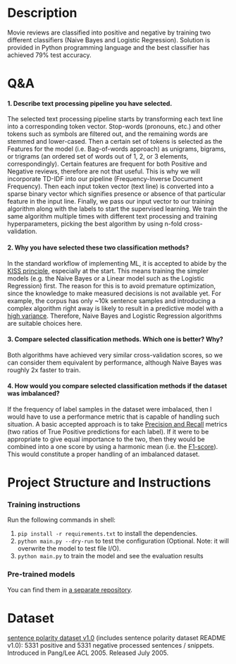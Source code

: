
# Description
Movie reviews are classified into positive and negative by training two different classifiers (Naive Bayes and Logistic Regression). Solution is provided in Python programming language and the best classifier has achieved 79% test accuracy.

# Q&A
#### 1. Describe text processing pipeline you have selected.
The selected text processing pipeline starts by transforming each text line into a corresponding token vector. Stop-words (pronouns, etc.) and other tokens such as symbols are filtered out, and the remaining words are stemmed and lower-cased. Then a certain set of tokens is selected as the Features for the model (i.e. Bag-of-words approach) as unigrams, bigrams, or trigrams (an ordered set of words out of 1, 2, or 3 elements, correspondingly). Certain features are frequent for both Positive and Negative reviews, therefore are not that useful. This is why we will incorporate TD-IDF into our pipeline (Frequency-Inverse Document Frequency). Then each input token vector (text line) is converted into a sparse binary vector which signifies presence or absence of that particular feature in the input line. Finally, we pass our input vector to our training algorithm along with the labels to start the supervised learning. We train the same algorithm multiple times with different text processing and training hyperparameters, picking the best algorithm by using n-fold cross-validation.
#### 2. Why you have selected these two classification methods?
In the standard workflow of implementing ML, it is accepted to abide by the [KISS principle](https://en.wikipedia.org/wiki/KISS_principle), especially at the start. This means training the simpler models (e.g. the Naive Bayes or a Linear model such as the Logistic Regression) first. The reason for this is to avoid premature optimization, since the knowledge to make measured decisions is not available yet. For example, the corpus has only ~10k sentence samples and introducing a complex algorithm right away is likely to result in a predictive model with a [high variance](https://en.wikipedia.org/wiki/Bias–variance_tradeoff). Therefore, Naive Bayes and Logistic Regression algorithms are suitable choices here.
#### 3. Compare selected classification methods. Which one is better? Why?
Both algorithms have achieved very similar cross-validation scores, so we can consider them equivalent by performance, although Naive Bayes was roughly 2x faster to train.
#### 4. How would you compare selected classification methods if the dataset was imbalanced?
If the frequency of label samples in the dataset were imbalaced, then I would have to use a performance metric that is capable of handling such situation. A basic accepted approach is to take [Precision and Recall](https://en.wikipedia.org/wiki/Precision_and_recall) metrics (two ratios of True Positive predictions for each label). If it were to be appropriate to give equal importance to the two, then they would be combined into a one score by using a harmonic mean (i.e. the [F1-score](https://en.wikipedia.org/wiki/F1_score)). This would constitute a proper handling of an imbalanced dataset.

# Project Structure and Instructions

### Training instructions
Run the following commands in shell:
1. `pip install -r requirements.txt` to install the dependencies.
2. `python main.py --dry-run` to test the configuration (Optional. Note: it will overwrite the model to test file I/O).
3. `python main.py` to train the model and see the evaluation results

### Pre-trained models
You can find them in [a separate repository](https://github.com/Elijas/movie-review-sentiment-polarity-classifier-model). 

# Dataset
[sentence polarity dataset v1.0](https://www.cs.cornell.edu/people/pabo/movie-review-data/) (includes sentence polarity dataset README v1.0): 5331 positive and 5331 negative processed sentences / snippets. Introduced in Pang/Lee ACL 2005. Released July 2005.
